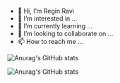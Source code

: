 - 👋 Hi, I’m Regin Ravi
- 👀 I’m interested in ...
- 🌱 I’m currently learning ...
- 💞️ I’m looking to collaborate on ...
- 📫 How to reach me ...

![Anurag's GitHub stats](https://github-readme-stats.vercel.app/api?username=regiravi&show_icons=true&theme=radical)

![Anurag's GitHub stats](https://github-readme-stats.vercel.app/api?username=regiravi&show_icons=true)

<!---
regiravi/regiravi is a ✨ special ✨ repository because its `README.md` (this file) appears on your GitHub profile.
You can click the Preview link to take a look at your changes.
--->
